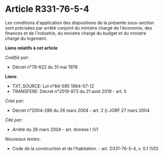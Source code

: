 # Article R331-76-5-4

Les conditions d'application des dispositions de la présente sous-section sont précisées par arrêté conjoint du ministre
chargé de l'économie, des finances et de l'industrie, du ministre chargé du budget et du ministre chargé du logement.

**Liens relatifs à cet article**

_Codifié par_:

  - Décret n°78-622 du 31 mai 1978

**Liens**:

  - TXT_SOURCE: Loi n°84-595 1984-07-12
  - TRANSFERE: Décret n°2019-873 du 21 août 2019 - art. 5

_Créé par_:

  - Décret n°2004-286 du 26 mars 2004 - art. 2 () JORF 27 mars 2004

_Cité par_:

  - Arrêté du 26 mars 2004 - art. Annexe I (V)

_Nouveaux textes_:

  - Code de la construction et de l'habitation. - art. D331-76-5-4, v. 0.1 (VD)

